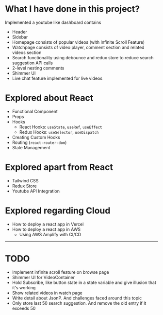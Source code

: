 # What I have done in this project?

Implemented a youtube like dashboard contains
- Header
- Sidebar
- Homepage consists of popular videos (with Infinite Scroll Feature)
- Watchpage consists of video player, comment section and related videos section
- Search functionality using debounce and redux store to reduce search suggestion API calls
- 2-level nesting comments
- Shimmer UI
- Live chat feature implemented for live videos

# Explored about React

- Functional Component
- Props
- Hooks
    - React Hooks: `useState`, `useRef`, `useEffect`
    - Redux Hooks: `useSelector`, `useDispatch`
- Creating Custom Hooks
- Routing (`react-router-dom`)
- State Management

# Explored apart from React

- Tailwind CSS
- Redux Store
- Youtube API Integration

# Explored regarding Cloud

- How to deploy a react app in Vercel
- How to deploy a react app in AWS
    - Using AWS Amplify with CI/CD

<hr>

# TODO

- Implement infinite scroll feature on browse page
- Shimmer UI for VideoContainer
- Hold Subscribe, like button state in a state variable and give illusion that it's working
- Show related videos in watch page
- Write detail about JsonP. And challenges faced around this topic
- Only store last 50 search suggestion. And remove the old entry if it exceeds 50